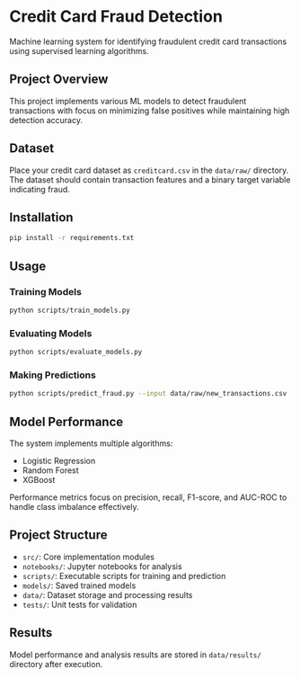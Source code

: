 # Credit Card Fraud Detection

Machine learning system for identifying fraudulent credit card transactions using supervised learning algorithms.

## Project Overview

This project implements various ML models to detect fraudulent transactions with focus on minimizing false positives while maintaining high detection accuracy.

## Dataset

Place your credit card dataset as `creditcard.csv` in the `data/raw/` directory. The dataset should contain transaction features and a binary target variable indicating fraud.

## Installation

```bash
pip install -r requirements.txt
```

## Usage

### Training Models
```bash
python scripts/train_models.py
```

### Evaluating Models
```bash
python scripts/evaluate_models.py
```

### Making Predictions
```bash
python scripts/predict_fraud.py --input data/raw/new_transactions.csv
```

## Model Performance

The system implements multiple algorithms:
- Logistic Regression
- Random Forest
- XGBoost

Performance metrics focus on precision, recall, F1-score, and AUC-ROC to handle class imbalance effectively.

## Project Structure

- `src/`: Core implementation modules
- `notebooks/`: Jupyter notebooks for analysis
- `scripts/`: Executable scripts for training and prediction
- `models/`: Saved trained models
- `data/`: Dataset storage and processing results
- `tests/`: Unit tests for validation

## Results

Model performance and analysis results are stored in `data/results/` directory after execution.